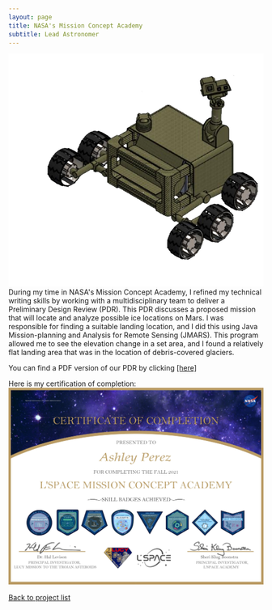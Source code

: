 ```yaml
---
layout: page
title: NASA's Mission Concept Academy
subtitle: Lead Astronomer
---
```


![Rover](Rover.png)  
During my time in NASA's Mission Concept Academy, I refined my technical writing skills by working with a multidisciplinary team to deliver a Preliminary Design Review (PDR). This PDR discusses a proposed mission that will locate and analyze possible ice locations on Mars. I was responsible for finding a suitable landing location, and I did this using Java Mission-planning and Analysis for Remote Sensing (JMARS). This program allowed me to see the elevation change in a set area, and I found a relatively flat landing area that was in the location of debris-covered glaciers.

You can find a PDF version of our PDR by clicking [[here]](MCAPDR.pdf)

Here is my certification of completion:
![Certification](MCACert.jpg)  

[Back to project list](https://isstaylor.github.io/Projects/)
